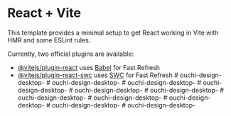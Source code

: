 # React + Vite

This template provides a minimal setup to get React working in Vite with HMR and some ESLint rules.

Currently, two official plugins are available:

- [@vitejs/plugin-react](https://github.com/vitejs/vite-plugin-react/blob/main/packages/plugin-react/README.md) uses [Babel](https://babeljs.io/) for Fast Refresh
- [@vitejs/plugin-react-swc](https://github.com/vitejs/vite-plugin-react-swc) uses [SWC](https://swc.rs/) for Fast Refresh
#   o u c h i - d e s i g n - d e s k t o p -  
 #   o u c h i - d e s i g n - d e s k t o p -  
 #   o u c h i - d e s i g n - d e s k t o p -  
 #   o u c h i - d e s i g n - d e s k t o p -  
 #   o u c h i - d e s i g n - d e s k t o p -  
 #   o u c h i - d e s i g n - d e s k t o p -  
 #   o u c h i - d e s i g n - d e s k t o p -  
 #   o u c h i - d e s i g n - d e s k t o p -  
 #   o u c h i - d e s i g n - d e s k t o p -  
 #   o u c h i - d e s i g n - d e s k t o p -  
 #   o u c h i - d e s i g n - d e s k t o p -  
 